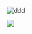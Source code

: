 














![ddd](../images/AproxCurvature.png)

![](../images/CurvatureToleranceCloseupCurvatureToleranceCloseup.png)
